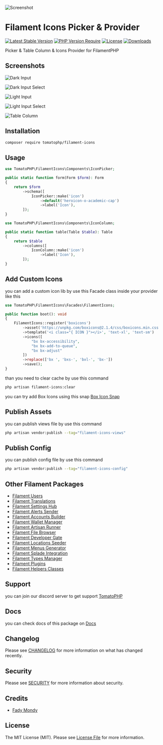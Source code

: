 ![Screenshot](https://raw.githubusercontent.com/tomatophp/filament-icons/master/arts/3x1io-tomato-icons.jpg)

# Filament Icons Picker & Provider

[![Latest Stable Version](https://poser.pugx.org/tomatophp/filament-icons/version.svg)](https://packagist.org/packages/tomatophp/filament-icons)
[![PHP Version Require](http://poser.pugx.org/tomatophp/filament-icons/require/php)](https://packagist.org/packages/tomatophp/filament-icons)
[![License](https://poser.pugx.org/tomatophp/filament-icons/license.svg)](https://packagist.org/packages/tomatophp/filament-icons)
[![Downloads](https://poser.pugx.org/tomatophp/filament-icons/d/total.svg)](https://packagist.org/packages/tomatophp/filament-icons)

Picker & Table Column & Icons Provider for FilamentPHP

## Screenshots

![Dark Input](https://raw.githubusercontent.com/tomatophp/filament-icons/master/arts/input-dark.png)

![Dark Input Select](https://raw.githubusercontent.com/tomatophp/filament-icons/master/arts/input-select-dark.png)

![Light Input](https://raw.githubusercontent.com/tomatophp/filament-icons/master/arts/input-light.png)

![Light Input Select](https://raw.githubusercontent.com/tomatophp/filament-icons/master/arts/input-select-light.png)

![Table Column](https://raw.githubusercontent.com/tomatophp/filament-icons/master/arts/column.png)

## Installation

```bash
composer require tomatophp/filament-icons
```

## Usage

```php
use TomatoPHP\FilamentIcons\Components\IconPicker;

public static function form(Form $form): Form
{
    return $form
        ->schema([
            IconPicker::make('icon')
                ->default('heroicon-o-academic-cap')
                ->label('Icon'),
        ]);
}
```

```php
use TomatoPHP\FilamentIcons\Components\IconColumn;

public static function table(Table $table): Table
{
    return $table
        ->columns([
            IconColumn::make('icon')
                ->label('Icon'),
        ]);
}
```

## Add Custom Icons

you can add a custom icon lib by use this Facade class inside your provider like this

```php
use TomatoPHP\FilamentIcons\Facades\FilamentIcons;

public function boot(): void
{
    FilamentIcons::register('boxicons')
        ->asset('https://unpkg.com/boxicons@2.1.4/css/boxicons.min.css')
        ->template('<i class="{ ICON }"></i>', 'text-xl', 'text-sm')
        ->icons([
            "bx bx-accessibility",
            "bx bx-add-to-queue",
            "bx bx-adjust"
        ])  
        ->replace(['bx ', 'bxs-', 'bxl-', 'bx-'])
        ->save();
}
```

than you need to clear cache by use this command

```bash
php artisan filament-icons:clear
```

you can try add Box Icons using this snap [Box Icon Snap](boxicons-provider-snap.md)

## Publish Assets

you can publish views file by use this command

```bash
php artisan vendor:publish --tag="filament-icons-views"
```

## Publish Config

you can publish config file by use this command

```bash
php artisan vendor:publish --tag="filament-icons-config"
```

## Other Filament Packages

- [Filament Users](https://www.github.com/tomatophp/filament-users)
- [Filament Translations](https://www.github.com/tomatophp/filament-translations)
- [Filament Settings Hub](https://www.github.com/tomatophp/filament-settings-hub)
- [Filament Alerts Sender](https://www.github.com/tomatophp/filament-alerts)
- [Filament Accounts Builder](https://www.github.com/tomatophp/filament-accounts)
- [Filament Wallet Manager](https://www.github.com/tomatophp/filament-wallet)
- [Filament Artisan Runner](https://www.github.com/tomatophp/filament-artisan)
- [Filament File Browser](https://www.github.com/tomatophp/filament-browser)
- [Filament Developer Gate](https://www.github.com/tomatophp/filament-developer-gate)
- [Filament Locations Seeder](https://www.github.com/tomatophp/filament-locations)
- [Filament Menus Generator](https://www.github.com/tomatophp/filament-menus)
- [Filament Splade Integration](https://www.github.com/tomatophp/filament-splade)
- [Filament Types Manager](https://www.github.com/tomatophp/filament-types)
- [Filament Plugins](https://www.github.com/tomatophp/filament-plugins)
- [Filament Helpers Classes](https://www.github.com/tomatophp/filament-helpers)

## Support

you can join our discord server to get support [TomatoPHP](https://discord.gg/Xqmt35Uh)

## Docs

you can check docs of this package on [Docs](https://docs.tomatophp.com/filament/filament-icons)

## Changelog

Please see [CHANGELOG](CHANGELOG.md) for more information on what has changed recently.

## Security

Please see [SECURITY](SECURITY.md) for more information about security.

## Credits

- [Fady Mondy](https://wa.me/+201207860084)

## License

The MIT License (MIT). Please see [License File](LICENSE.md) for more information.
